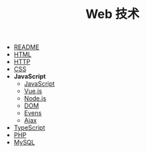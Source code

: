   <h1 align="center"><b>Web 技术</b></h1><br>

- [README](../../README.md)
- [HTML](HTML.md)
- [HTTP](HTTP.md)
- [CSS](CSS.md)
- **JavaScript**
  - [JavaScript](JavaScript/JavaScript.md)
  - [Vue.js](Vue.js/Vue.js.md)
  - [Node.js](Node.js/Node.js.md)
  - [DOM](JavaScript/DOM.md)
  - [Evens](JavaScript/Evens.md)
  - [Ajax](JavaScript/Ajax.md)
- [TypeScript](TypeScript.md)
- [PHP](PHP.md)
- [MySQL](../MySQL.md)
